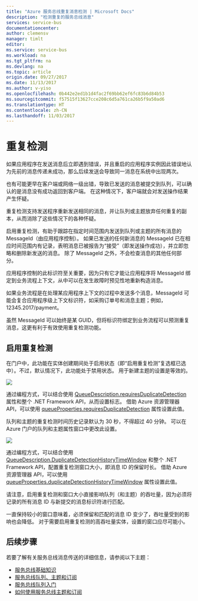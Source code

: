 ```yaml
---
title: "Azure 服务总线重复消息检测 | Microsoft Docs"
description: "检测重复的服务总线消息"
services: service-bus
documentationcenter: 
author: clemensv
manager: timlt
editor: 
ms.service: service-bus
ms.workload: na
ms.tgt_pltfrm: na
ms.devlang: na
ms.topic: article
origin.date: 09/27/2017
ms.date: 11/13/2017
ms.author: v-yiso
ms.openlocfilehash: 0b442e2ed1b1d4fac2f69bb62ef6fc83b6d84b53
ms.sourcegitcommit: f57515f13627cce208c6d5a761ca26b5f9a50ad6
ms.translationtype: HT
ms.contentlocale: zh-CN
ms.lasthandoff: 11/03/2017
---
```

# <a name="duplicate-detection"></a>重复检测

如果应用程序在发送消息后立即遇到错误，并且重启的应用程序实例因此错误地认为先前的消息传递未成功，那么后续发送会导致同一消息在系统中出现两次。

也有可能更早在客户端或网络一级出错，导致已发送的消息被提交到队列，可以确认的是消息没有成功返回到客户端。 在这种情况下，客户端就会对发送操作结果产生怀疑。

重复检测支持发送程序重新发送相同的消息，并让队列或主题放弃任何重复的副本，从而消除了这些情况下的各种怀疑。

启用重复检测，有助于跟踪在指定时间范围内发送到队列或主题的所有消息的 MessageId（由应用程序控制）。 如果已发送的任何新消息的 MessageId 已在相应时间范围内有记录，表明消息已被报告为“接受”（即发送操作成功），并立即忽略和删除新发送的消息。 除了 MessageId 之外，不会检查消息的其他任何部分。

应用程序控制的此标识符至关重要，因为只有它才能让应用程序将 MessageId 绑定到业务流程上下文，从中可以在发生故障时预见性地重新构造消息。

如果业务流程是在处理某应用程序上下文的过程中发送多个消息，MessageId 可能会复合应用程序级上下文标识符，如采购订单号和消息主题；例如，12345.2017/payment。

虽然 MessageId 可以始终是某 GUID，但将标识符绑定到业务流程可以预测重复消息，这更有利于有效使用重复检测功能。

## <a name="enable-duplicate-detection"></a>启用重复检测

在门户中，此功能在实体创建期间处于启用状态（即“启用重复检测”复选框已选中）。不过，默认情况下，此功能处于禁用状态。 用于新建主题的设置是等效的。

![][1]

通过编程方式，可以结合使用 [QueueDescription.requiresDuplicateDetection](https://docs.microsoft.com/en-us/dotnet/api/microsoft.servicebus.messaging.queuedescription.requiresduplicatedetection#Microsoft_ServiceBus_Messaging_QueueDescription_RequiresDuplicateDetection) 属性和整个 .NET Framework API，从而设置标志。 借助 Azure 资源管理器 API，可以使用 [queueProperties.requiresDuplicateDetection](/azure/templates/microsoft.servicebus/namespaces/queues#property-values) 属性设置此值。

队列和主题的重复检测时间历史记录默认为 30 秒，不得超过 40 分钟。 可以在 Azure 门户的队列和主题属性窗口中更改此设置。

![][2]

通过编程方式，可以结合使用 [QueueDescription.DuplicateDetectionHistoryTimeWindow](https://docs.microsoft.com/en-us/dotnet/api/microsoft.servicebus.messaging.queuedescription.duplicatedetectionhistorytimewindow#Microsoft_ServiceBus_Messaging_QueueDescription_DuplicateDetectionHistoryTimeWindow) 和整个 .NET Framework API，配置重复检测窗口大小，即消息 ID 的保留时长。 借助 Azure 资源管理器 API，可以使用 [queueProperties.duplicateDetectionHistoryTimeWindow](/azure/templates/microsoft.servicebus/namespaces/queues#property-values) 属性设置此值。

请注意，启用重复检测和窗口大小直接影响队列（和主题）的吞吐量，因为必须将记录的所有消息 ID 与新提交的消息标识符进行匹配。

一直保持较小的窗口意味着，必须保留和匹配的消息 ID 变少了，吞吐量受到的影响也会降低。 对于需要启用重复检测的高吞吐量实体，设置的窗口应尽可能小。

## <a name="next-steps"></a>后续步骤

若要了解有关服务总线消息传送的详细信息，请参阅以下主题：

* [服务总线基础知识](service-bus-fundamentals-hybrid-solutions.md)
* [服务总线队列、主题和订阅](service-bus-queues-topics-subscriptions.md)
* [服务总线队列入门](service-bus-dotnet-get-started-with-queues.md)
* [如何使用服务总线主题和订阅](service-bus-dotnet-how-to-use-topics-subscriptions.md)

[1]: ./media/duplicate-detection/create-queue.png
[2]: ./media/duplicate-detection/queue-prop.png